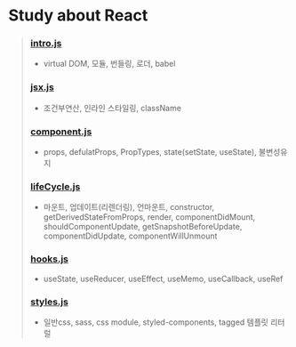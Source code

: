 # Study about React
>### <a href="https://github.com/eikhyeonchoi/study_react/blob/main/intro.js" target="_blank">intro.js</a>
>- virtual DOM, 모듈, 번들링, 로더, babel
>### <a href="https://github.com/eikhyeonchoi/study_react/blob/main/jsx.js" target="_blank">jsx.js</a>
>- 조건부연산, 인라인 스타일링, className
>### <a href="https://github.com/eikhyeonchoi/study_react/blob/main/component.js" target="_blank">component.js</a>
>- props, defulatProps, PropTypes, state(setState, useState), 불변성유지
>### <a href="https://github.com/eikhyeonchoi/study_react/blob/main/lifeCycle.js" target="_blank">lifeCycle.js</a>
>- 마운트, 업데이트(리렌더링), 언마운트, constructor, getDerivedStateFromProps, render, componentDidMount, shouldComponentUpdate, getSnapshotBeforeUpdate, componentDidUpdate, componentWillUnmount
>### <a href="https://github.com/eikhyeonchoi/study_react/blob/main/hooks.js" target="_blank">hooks.js</a>
>- useState, useReducer, useEffect, useMemo, useCallback, useRef
>### <a href="https://github.com/eikhyeonchoi/study_react/blob/main/styles.js" target="_blank">styles.js</a>
>- 일반css, sass, css module, styled-components, tagged 템플릿 리터럴